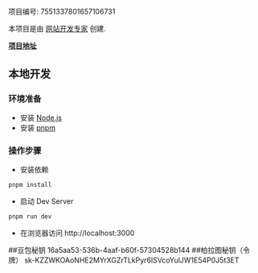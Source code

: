 # 

项目编号: 7551337801657106731

本项目是由 [网站开发专家](https://space.coze.cn/) 创建.

[**项目地址**](https://space.coze.cn/task/7551337801657106731)

## 本地开发

### 环境准备

- 安装 [Node.js](https://nodejs.org/en)
- 安装 [pnpm](https://pnpm.io/installation)

### 操作步骤

- 安装依赖

```sh
pnpm install
```

- 启动 Dev Server

```sh
pnpm run dev
```

- 在浏览器访问 http://localhost:3000

##豆包秘钥
16a5aa53-536b-4aaf-b60f-57304528b144
##柏拉图秘钥（令牌）
sk-KZZWKOAoNHE2MYrXGZrTLkPyr6ISVcoYulJW1E54P0J5t3ET
